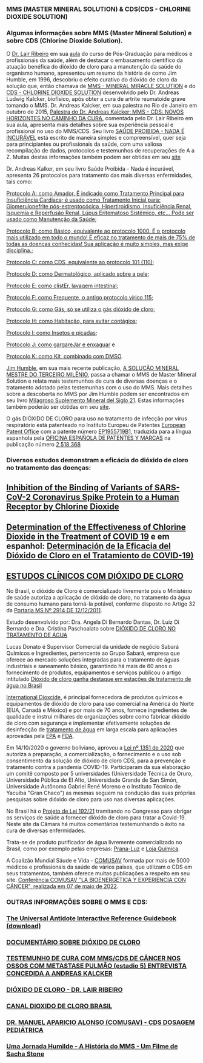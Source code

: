 ### MMS (MASTER MINERAL SOLUTION) & CDS(CDS - CHLORINE DIOXIDE SOLUTION)

### Algumas informações sobre MMS (Master Mineral Solution) e sobre CDS (Chlorine Dioxide Solution). 

O [Dr. Lair Ribeiro](https://lairribeiro.com.br/) em sua [aula](https://vimeo.com/591516100) do curso de Pós-Graduação para médicos e profissionais da saúde, além de destacar o embasamento científico da atuação benéfica do dióxido de cloro para a manutenção da saúde do organismo humano, apresentou um resumo da história de como Jim Humble, em 1996, descobriu o efeito curativo do dióxido de cloro  da solução que, então chamava de [MMS - MINERAL MIRACLE SOLUTION](https://www.brighteon.com/87d0d196-eb89-4784-b1c3-013361db4656) e do [CDS - CHLORINE DIOXIDE SOLUTION](https://www.brighteon.com/f333abd4-bf23-4374-bec3-ce08e4994e85) desenvolvido pelo Dr. Andreas Ludwig Kalcker, biofísico, após obter a cura de artrite reumatoide grave tomando o MMS. Dr. Andreas Kalcker, em sua palestra no Rio de Janeiro em outubro de 2015, [Palestra do Dr. Andreas Kalcker: MMS - CDS:  NOVOS HORIZONTES NO CAMINHO DA CURA](https://www.youtube.com/watch?v=vO5AFvsxyrc), comentada pelo Dr. Lair Ribeiro em sua aula, apresenta mais detalhes sobre sua experiência pessoal e profissional no uso do MMS/CDS. Seu livro [SAÚDE PROIBIDA - NADA É INCURÁVEL](https://www.purificadordeagua.shop/livro-saude-proibida) está escrito de maneira simples e compreensível, quer seja para principiantes ou profissionais da saúde, com uma valiosa recompilação de dados, protocolos e testemunhos de recuperações de A a Z. Muitas destas informações também podem ser obtidas em seu [site](https://andreaskalcker.com/pt/)

Dr. Andreas Kalker, em seu livro Saúde Proibida - Nada é incurável, apresenta 26 protocolos para tratamento das mais diversas enfermidades, tais como:

[Protocolo A: como Amador. É indicado como Tratamento Principal para Insuficiência Cardíaca; é usado como Tratamento Inicial para: Glomerulonefrite pós-estreptocócica, Hipertiroidismo, Insuficiência Renal, Isquemia e Reperfusão Renal, Lúpus Eritematoso Sistêmico, etc... Pode ser usado como Manutenção da Saúde](https://www.brighteon.com/58ff10da-d540-46f2-a9ce-4f7f10c6a2ed);

[Protocolo B: como Básico, equivalente ao protocolo 1000. É o protocolo mais utilizado em todo o mundo! É eficaz no tratamento de mais de 75% de todas as doenças conhecidas! Sua aplicação é muito simples, mas exige disciplina.](https://www.brighteon.com/1433d7cd-e7d6-4bf5-96ce-b7b5812bae2c);

[Protocolo C: como CDS, equivalente ao protocolo 101 (110)](https://www.brighteon.com/0aed17f9-57bf-4fed-92af-0d071ae488ca);

[Protocolo D: como Dermatológico, aplicado sobre a pele](https://www.brighteon.com/8a11fe40-6a09-4608-8613-12e28c5cab2c);

[Protocolo E: como clistEr, lavagem intestinal](https://www.brighteon.com/ed8063ea-4ae2-4699-9973-426bdace3294);

[Protocolo F: como Frequente, o antigo protocolo vírico 115](https://www.brighteon.com/0da584fb-27a2-4c94-99fd-fa2c2b2f5c02);

[Protocolo G: como Gás, só se utiliza o gás dióxido de cloro](https://www.brighteon.com/aced5961-99db-4b48-9571-ed5053d78377);

[Protocolo H: como Habitação, para evitar contágios](https://www.brighteon.com/adba3fcc-2fd2-4f83-8c05-96924525d2cc);

[Protocolo I: como Insetos e picadas](https://www.brighteon.com/52a65d3e-1995-4140-9c07-7fd1bafcf3e2);

[Protocolo J: como gargareJar e enxaguar](https://www.brighteon.com/a385c4d4-f5c2-467f-8abb-fc9cc4e722af) e

[Protocolo K: como Kit, combinado com DMSO](https://www.brighteon.com/4a4382ce-691a-46a1-b574-fdd54b7f7b85).


[Jim Humble](https://jimhumble.co/), em sua mais recente publicação, [A SOLUÇÃO MINERAL MESTRE DO TERCEIRO MILÊNIO](https://docero.com.br/doc/ssns08s), passa a chamar o MMS de Master Mineral Solution  e  relata mais testemunhos de cura de diversas doenças e o tratamento adotado pelas testemunhas com o uso do MMS. Mais detalhes sobre a descoberta no MMS por Jim Humble podem ser encontrados em seu livro [Milagroso Suplemento Mineral del Siglo 21](http://www.librosmaravillosos.com/milagrososuplementomineraldelsigloXXI/index.html). Estas informações também poderão ser obtidas em seu [site](https://jimhumble.co/).

O gás DIÓXIDO DE CLORO para uso no tratamento de infecção por vírus respiratório está patenteado no Instituto Europeu de Patentes [European Patent Office](https://www.epo.org) com a patente número [EP1955719B1](https://patentimages.storage.googleapis.com/2d/85/b8/d4000ff982031b/EP1955719B1.pdf), traduzida para a língua espanhola pela [OFICINA ESPAÑOLA DE PATENTES Y MARCAS](https://www.oepm.es/es/index.html) na publicação número [2 518 368](https://patentimages.storage.googleapis.com/f0/8f/9b/4356d4bff1c967/ES2518368T3.pdf)

### Diversos estudos demonstram a eficácia do dióxido de cloro no tratamento das doenças: 

## [Inhibition of the Binding of Variants of SARS-CoV-2 Coronavirus Spike Protein to a Human Receptor by Chlorine Dioxide](http://www.remedypublications.com/open-access/inhibition-of-the-binding-of-variants-of-sars-cov-2-coronavirus-spike-7364.pdf)

## [Determination of the Effectiveness of Chlorine Dioxide in the Treatment of COVID 19](https://www.academia.edu/49035123/Determination_of_the_Effectiveness_of_Chlorine_Dioxide_in_the_Treatment_of_COVID_19) e em espanhol: [Determinación de la Eficacia del Dióxido de Cloro en el Tratamiento de COVID-19)](https://www.bibliotecapleyades.net/archivos_pdf/determinación-eficacia-dióxidocloro-covid19.pdf)

## [ESTUDOS CLÍNICOS COM DIÓXIDO DE CLORO](https://andreaskalcker.com/coronavirus/estudio-clinico-con-dioxido-de-cloro.html)

No Brasil, o dióxido de Cloro é comercializado livremente pois o Ministério de saúde autoriza a aplicação de dióxido de cloro, no tratamento da água de consumo humano para torná-la potável, conforme disposto no Artigo 32 da [Portaria MS Nº 2914 DE 12/12/2011](https://www.gov.br/agricultura/pt-br/assuntos/inspecao/produtos-vegetal/legislacao-1/biblioteca-de-normas-vinhos-e-bebidas/portaria-no-2-914-de-12-de-dezembro-de-2011.pdf/@@download/file/portaria-no-2-914-de-12-de-dezembro-de-2011.pdf).

Estudo desenvolvido por: Dra. Angela Di Bernardo Dantas, Dr. Luiz Di Bernardo e Dra. Cristina Paschoalato sobre [DIÓXIDO DE CLORO NO TRATAMENTO DE ÁGUA](https://site.sabesp.com.br/site/uploads/File/audiencias_inova%C3%A7%E2%95%9Eo/Di%C3%B3xido%20de%20cloro%20no%20tratamento%20da%20%C3%A1gua.pdf)

Lucas Donato é Supervisor Comercial da unidade de negócio Sabará Químicos e Ingredientes, pertencente ao Grupo Sabará, empresa que oferece ao mercado soluções integradas para o tratamento de águas industriais e saneamento básico, garantindo há mais de 60 anos o fornecimento de produtos, equipamentos e serviços publicou o artigo intitulado [Dióxido de cloro ganha destaque em estações de tratamento de água no Brasil](https://www.sabaraquimicos.com/dioxido-de-cloro-ganha-destaque-em-estacoes-de-tratamento-de-agua-no-brasil/)

[International Dioxcide](https://idiclo2.com/), é principal fornecedora de produtos químicos e equipamentos de dióxido de cloro para uso comercial na América do Norte (EUA, Canadá e México) e por mais de 70 anos, fornece ingredientes de qualidade e instrui milhares de organizações sobre como fabricar dióxido de cloro com segurança e implementar efetivamente soluções de desinfecção de [tratamento de água](https://www.brighteon.com/889cad0c-e805-4121-9b35-9cd20632da76) em larga escala para aplicações aprovadas pela [EPA](https://www.epa.gov/) e [FDA](https://www.fda.gov/). 

Em 14/10/2020 o governo boliviano, aprovou a [Lei nº 1351 de 2020](https://web.senado.gob.bo/sites/default/files/LEY%20N°1351-2020.PDF) que autoriza a preparação, a comercialização, o fornecimento e o uso sob consentimento da solução de dióxido de cloro CDS, para a prevenção e tratamento contra a pandemia COVID-19. Participaram da sua elaboração um comitê composto por 5 universidades (Universidade Técnica de Oruro, Universidade Pública de El Alto, Universidade Grande de San Simón, Universidade Autônoma Gabriel René Moreno e o Instituto Técnico de Yacuiba "Gran Chaco") as mesmas seguem na condução das suas próprias pesquisas sobre dióxido de cloro para uso nas diversas aplicações.

No Brasil há o [Projeto de Lei 192/21](https://www.camara.leg.br/noticias/728085-PROJETO-OBRIGA-SERVICOS-DE-SAUDE-A-FORNECER-DIOXIDO-DE-CLORO-PARA-TRATAR-A-COVID-19) tramitando no Congresso para obrigar os serviços de saúde a fornecer dióxido de cloro para tratar a Covid-19. Neste site da Câmara há muitos comentários testemunhando o êxito na cura de diversas enfermidades.

Trata-se de produto purificador de água livremente comercializado no Brasil, como por exemplo pelas empresas: [Prana-Luz](https://www.purificadordeagua.shop) e [Loja Química](https://www.lojaquimica.com.br/kits-kit-mms-clorito-de-sodio-acido-cloridrico).

A Coalizão Mundial Sáude e Vida - [COMUSAV](https://comusav.com/pt/) formada por mais de 5000 médicos e profissionais da saúde de vários paises, que utilizam o CDS em seus tratamentos, também oferece muitas publicações a respeito em seu site. [Conferência COMUSAV "LA BIOENERGÉTICA Y EXPERIENCIA CON CÁNCER", realizada em 07 de maio de 2022](https://www.facebook.com/watch/live/?ref=watch_permalink&v=549351513484506).

### OUTRAS INFORMAÇÕES SOBRE O MMS E CDS:

### [The Universal Antidote Interactive Reference Guidebook (download)](https://theuniversalantidote.com/wp-content/uploads/2021/02/The-Universal-Antidote-Interactive-Reference-Guidebook.pdf) 

### [DOCUMENTÁRIO SOBRE DIÓXIDO DE CLORO](https://www.brighteon.com/8197896d-c382-4909-87dc-d4d439fa3b51)

### [TESTEMUNH0 DE CURA COM MMS/CDS DE CÂNCER NOS OSSOS COM METASTASE PULMÃO (estadio 5) ENTREVISTA CONCEDIDA A ANDREAS KALCKER](https://www.brighteon.com/58475df1-55ed-4ebd-878b-12c3e66c67e4)

### [DIÓXIDO DE CLORO - DR. LAIR RIBEIRO](https://www.brighteon.com/c69756e9-4793-47f6-a035-09a3f487b327)

### [CANAL DIOXIDO DE CLORO BRASIL](https://www.brighteon.com/channels/clo2brasil)

### [DR. MANUEL APARICIO ALONSO (COMUSAV) - CDS DOSAGEM PEDIÁTRICA](https://www.brighteon.com/1b5e9399-1c10-48ff-a3eb-174a533976e6)

### [Uma Jornada Humilde - A História do MMS - Um Filme de Sacha Stone](https://rumble.com/ve2lo7-uma-jornada-humilde-a-histria-do-mms-um-filme-de-sacha-stone.html)
